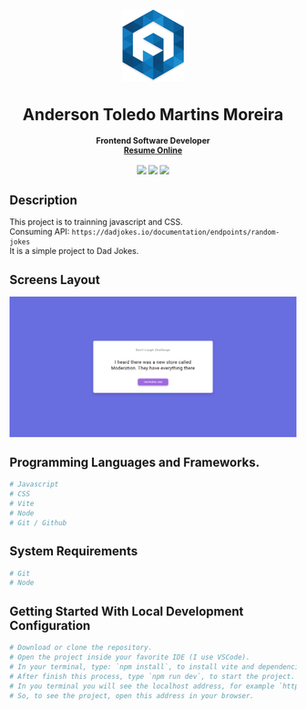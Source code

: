 <div align="center">
  <img src="readme/logo/favicon.png" />
  <h1>Anderson Toledo Martins Moreira</h1>
  <h4> Frontend Software Developer <br />
    <a href="http://www.atmm.dev" target="_blank">Resume Online</a>
  </h4>
</div>

<!-- References for Create budgets :: https://shields.io/category/build -->
<div align="center">
  <img src="https://img.shields.io/static/v1?label=STATUS&message=complete&color=darkgreen&style=for-the-badge"/> <img src="https://img.shields.io/static/v1?label=Javascript&message=ES23&color=yellow&style=for-the-badge"/> <img src="https://img.shields.io/static/v1?label=CSS&message=3&color=blue&style=for-the-badge"/>
</div>

## Description
This project is to trainning javascript and CSS. <br />
Consuming API: `https://dadjokes.io/documentation/endpoints/random-jokes` <br />
It is a simple project to Dad Jokes.

## Screens Layout
<div align="center">
  <img src="readme/layout/layout.jpg" alt="Login"/>
</div>

## Programming Languages and Frameworks.
```bash
# Javascript
# CSS
# Vite
# Node
# Git / Github
```

## System Requirements
```bash
# Git
# Node
```

## Getting Started With Local Development Configuration
```bash
# Download or clone the repository.
# Open the project inside your favorite IDE (I use VSCode).
# In your terminal, type: `npm install`, to install vite and dependencies.
# After finish this process, type `npm run dev`, to start the project.
# In you terminal you will see the localhost address, for example `http://localhost:5173/`.
# So, to see the project, open this address in your browser.
```